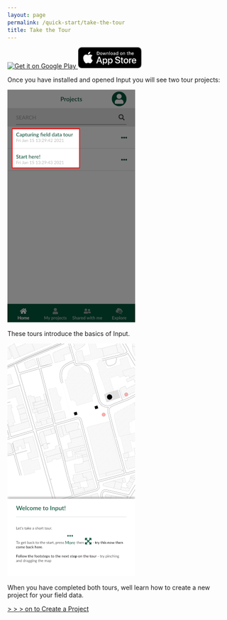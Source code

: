 ```yaml
---
layout: page
permalink: /quick-start/take-the-tour
title: Take the Tour
---
```



<a href='https://play.google.com/store/apps/details?id=uk.co.lutraconsulting&ah=GSqwibzO2n63iMlCjHmMuBk89t4&pcampaignid=MKT-Other-global-all-co-prtnr-py-PartBadge-Mar2515-1'>
	<img alt='Get it on Google Play' src='https://play.google.com/intl/en_us/badges/images/generic/en_badge_web_generic.png' width="180px"/>
</a>
<a href='https://apps.apple.com/us/app/input/id1478603559?ls=1'>
	<img alt='Get it on Apple store' src="/images/App_Store.svg" width="144px" style="padding-top: 0px"/>
</a>

Once you have installed and opened Input you will see two tour projects:

![Input's Tour Projects](../images/input-tour-projects.png)

These tours introduce the basics of Input.

![Welcome to Input](../images/welcome-to-input.png)

When you have completed both tours, well learn how to create a new project 
for your field data.

[> > > on to Create a Project](/quick-start/create-project)
